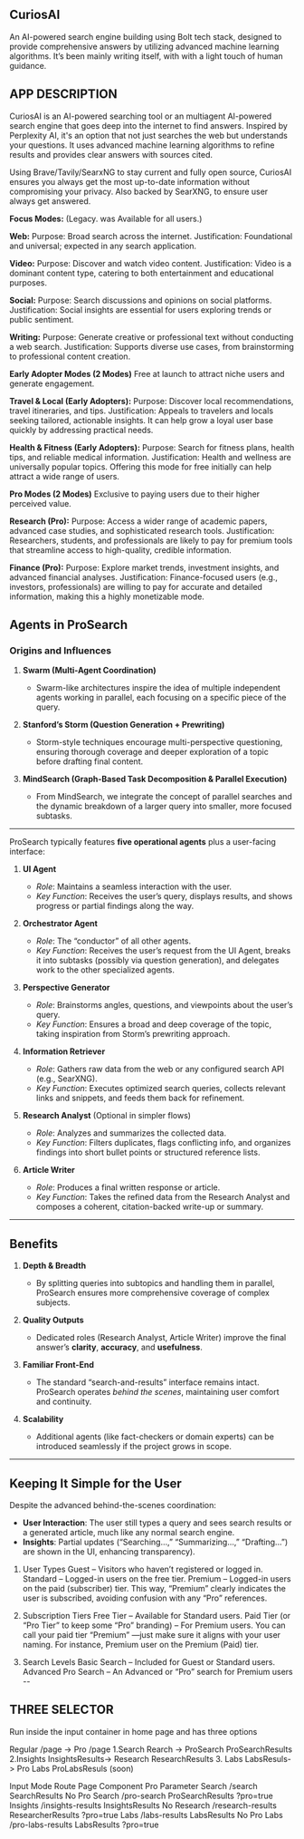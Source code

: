 ## CuriosAI
An AI-powered search engine building using Bolt tech stack, designed to provide comprehensive answers by utilizing advanced machine learning algorithms. It’s been mainly writing itself, with with a light touch of human guidance.

## APP DESCRIPTION
CuriosAI is an AI-powered searching tool or an multiagent AI-powered search engine that goes deep into the internet to find answers. Inspired by Perplexity AI, it's an option that not just searches the web but understands your questions. It uses advanced machine learning algorithms to refine results and provides clear answers with sources cited.

Using Brave/Tavily/SearxNG to stay current and fully open source, CuriosAI ensures you always get the most up-to-date information without compromising your privacy. Also backed by SearXNG, to ensure user always get answered.


**Focus Modes:**  (Legacy. was Available for all users.)

**Web:**
Purpose: Broad search across the internet.
Justification: Foundational and universal; expected in any search application.

**Video:**
Purpose: Discover and watch video content.
Justification: Video is a dominant content type, catering to both entertainment and educational purposes.

**Social:**
Purpose: Search discussions and opinions on social platforms.
Justification: Social insights are essential for users exploring trends or public sentiment.

**Writing:**
Purpose: Generate creative or professional text without conducting a web search.
Justification: Supports diverse use cases, from brainstorming to professional content creation.

**Early Adopter Modes (2 Modes)**
Free at launch to attract niche users and generate engagement.

**Travel & Local (Early Adopters):**
Purpose: Discover local recommendations, travel itineraries, and tips.
Justification: Appeals to travelers and locals seeking tailored, actionable insights. It can help grow a loyal user base quickly by addressing practical needs.

**Health & Fitness (Early Adopters):**
Purpose: Search for fitness plans, health tips, and reliable medical information.
Justification: Health and wellness are universally popular topics. Offering this mode for free initially can help attract a wide range of users.

**Pro Modes (2 Modes)**
Exclusive to paying users due to their higher perceived value.

**Research (Pro):**
Purpose: Access a wider range of academic papers, advanced case studies, and sophisticated research tools.
Justification: Researchers, students, and professionals are likely to pay for premium tools that streamline access to high-quality, credible information.

**Finance (Pro):**
Purpose: Explore market trends, investment insights, and advanced financial analyses.
Justification: Finance-focused users (e.g., investors, professionals) are willing to pay for accurate and detailed information, making this a highly monetizable mode.


## Agents in ProSearch

### Origins and Influences

1. **Swarm (Multi-Agent Coordination)**  
   - Swarm-like architectures inspire the idea of multiple independent agents working in parallel, each focusing on a specific piece of the query.

2. **Stanford’s Storm (Question Generation + Prewriting)**  
   - Storm-style techniques encourage multi-perspective questioning, ensuring thorough coverage and deeper exploration of a topic before drafting final content.

3. **MindSearch (Graph-Based Task Decomposition & Parallel Execution)**  
   - From MindSearch, we integrate the concept of parallel searches and the dynamic breakdown of a larger query into smaller, more focused subtasks.

---

ProSearch typically features **five operational agents** plus a user-facing interface:

1. **UI Agent**  
   - *Role*: Maintains a seamless interaction with the user.  
   - *Key Function*: Receives the user’s query, displays results, and shows progress or partial findings along the way.

2. **Orchestrator Agent**  
   - *Role*: The “conductor” of all other agents.  
   - *Key Function*: Receives the user’s request from the UI Agent, breaks it into subtasks (possibly via question generation), and delegates work to the other specialized agents.

3. **Perspective Generator**  
   - *Role*: Brainstorms angles, questions, and viewpoints about the user’s query.  
   - *Key Function*: Ensures a broad and deep coverage of the topic, taking inspiration from Storm’s prewriting approach.

4. **Information Retriever**  
   - *Role*: Gathers raw data from the web or any configured search API (e.g., SearXNG).  
   - *Key Function*: Executes optimized search queries, collects relevant links and snippets, and feeds them back for refinement.

5. **Research Analyst** (Optional in simpler flows)  
   - *Role*: Analyzes and summarizes the collected data.  
   - *Key Function*: Filters duplicates, flags conflicting info, and organizes findings into short bullet points or structured reference lists.

6. **Article Writer**  
   - *Role*: Produces a final written response or article.  
   - *Key Function*: Takes the refined data from the Research Analyst and composes a coherent, citation-backed write-up or summary.

---

## Benefits

1. **Depth & Breadth**  
   - By splitting queries into subtopics and handling them in parallel, ProSearch ensures more comprehensive coverage of complex subjects.

2. **Quality Outputs**  
   - Dedicated roles (Research Analyst, Article Writer) improve the final answer’s **clarity**, **accuracy**, and **usefulness**.

3. **Familiar Front-End**  
   - The standard “search-and-results” interface remains intact. ProSearch operates *behind the scenes*, maintaining user comfort and continuity.

4. **Scalability**  
   - Additional agents (like fact-checkers or domain experts) can be introduced seamlessly if the project grows in scope.

---

## Keeping It Simple for the User

Despite the advanced behind-the-scenes coordination:

- **User Interaction**: The user still types a query and sees search results or a generated article, much like any normal search engine.  
- **Insights**: Partial updates (“Searching…,” “Summarizing…,” “Drafting…”) are shown in the UI, enhancing transparency).

1. User Types
Guest – Visitors who haven’t registered or logged in.
Standard – Logged-in users on the free tier.
Premium – Logged-in users on the paid (subscriber) tier.
This way, “Premium” clearly indicates the user is subscribed, avoiding confusion with any “Pro” references.

2. Subscription Tiers
Free Tier – Available for Standard users.
Paid Tier (or “Pro Tier” to keep some “Pro” branding) – For Premium users.
You can call your paid tier “Premium” —just make sure it aligns with your user naming. For instance, Premium user on the Premium (Paid) tier.

3. Search Levels
Basic Search – Included for Guest or Standard users.
Advanced Pro Search – An Advanced or “Pro” search for Premium users 
--

## THREE SELECTOR
Run inside the input container in home page and has three options

Regular /page -> Pro /page 
1.Search Rearch -> ProSearch  ProSearchResults 
2.Insights InsightsResults-> Research ResearchResults
3. Labs LabsResuls-> Pro Labs ProLabsResuls (soon) 

Input Mode	Route	Page Component	Pro Parameter
Search	/search	SearchResults	No
Pro Search	/pro-search	ProSearchResults	?pro=true
Insights	/insights-results	InsightsResults	No
Research	/research-results	ResearcherResults	?pro=true
Labs	/labs-results	LabsResults	No
Pro Labs	/pro-labs-results	LabsResults	?pro=true
